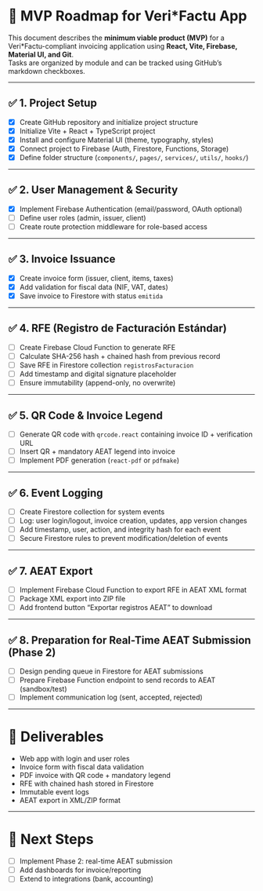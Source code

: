 # 📌 MVP Roadmap for Veri*Factu App

This document describes the **minimum viable product (MVP)** for a Veri*Factu-compliant invoicing application using **React, Vite, Firebase, Material UI, and Git**.  
Tasks are organized by module and can be tracked using GitHub’s markdown checkboxes.

---

## ✅ 1. Project Setup
- [x] Create GitHub repository and initialize project structure
- [x] Initialize Vite + React + TypeScript project
- [x] Install and configure Material UI (theme, typography, styles)
- [x] Connect project to Firebase (Auth, Firestore, Functions, Storage)
- [x] Define folder structure (`components/`, `pages/`, `services/`, `utils/`, `hooks/`)

---

## ✅ 2. User Management & Security
- [x] Implement Firebase Authentication (email/password, OAuth optional)
- [ ] Define user roles (admin, issuer, client)
- [ ] Create route protection middleware for role-based access

---

## ✅ 3. Invoice Issuance
- [x] Create invoice form (issuer, client, items, taxes)
- [x] Add validation for fiscal data (NIF, VAT, dates)
- [x] Save invoice to Firestore with status `emitida`

---

## ✅ 4. RFE (Registro de Facturación Estándar)
- [ ] Create Firebase Cloud Function to generate RFE
- [ ] Calculate SHA-256 hash + chained hash from previous record
- [ ] Save RFE in Firestore collection `registrosFacturacion`
- [ ] Add timestamp and digital signature placeholder
- [ ] Ensure immutability (append-only, no overwrite)

---

## ✅ 5. QR Code & Invoice Legend
- [ ] Generate QR code with `qrcode.react` containing invoice ID + verification URL
- [ ] Insert QR + mandatory AEAT legend into invoice
- [ ] Implement PDF generation (`react-pdf` or `pdfmake`)

---

## ✅ 6. Event Logging
- [ ] Create Firestore collection for system events
- [ ] Log: user login/logout, invoice creation, updates, app version changes
- [ ] Add timestamp, user, action, and integrity hash for each event
- [ ] Secure Firestore rules to prevent modification/deletion of events

---

## ✅ 7. AEAT Export
- [ ] Implement Firebase Cloud Function to export RFE in AEAT XML format
- [ ] Package XML export into ZIP file
- [ ] Add frontend button “Exportar registros AEAT” to download

---

## ✅ 8. Preparation for Real-Time AEAT Submission (Phase 2)
- [ ] Design pending queue in Firestore for AEAT submissions
- [ ] Prepare Firebase Function endpoint to send records to AEAT (sandbox/test)
- [ ] Implement communication log (sent, accepted, rejected)

---

# 🎯 Deliverables
- Web app with login and user roles  
- Invoice form with fiscal data validation  
- PDF invoice with QR code + mandatory legend  
- RFE with chained hash stored in Firestore  
- Immutable event logs  
- AEAT export in XML/ZIP format  

---

# 📅 Next Steps
- [ ] Implement Phase 2: real-time AEAT submission  
- [ ] Add dashboards for invoice/reporting  
- [ ] Extend to integrations (bank, accounting)  
